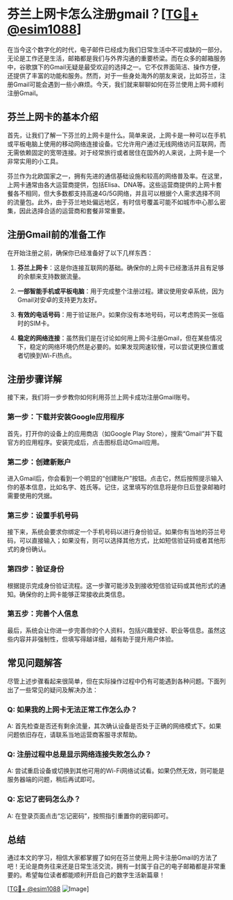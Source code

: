 # 芬兰上网卡怎么注册gmail？[[TG💪+ @esim1088](https://t.me/s/esim1088)]

在当今这个数字化的时代，电子邮件已经成为我们日常生活中不可或缺的一部分。无论是工作还是生活，邮箱都是我们与外界沟通的重要桥梁。而在众多的邮箱服务中，谷歌旗下的Gmail无疑是最受欢迎的选择之一。它不仅界面简洁、操作方便，还提供了丰富的功能和服务。然而，对于一些身处海外的朋友来说，比如芬兰，注册Gmail可能会遇到一些小麻烦。今天，我们就来聊聊如何在芬兰使用上网卡顺利注册Gmail。

## 芬兰上网卡的基本介绍

首先，让我们了解一下芬兰的上网卡是什么。简单来说，上网卡是一种可以在手机或平板电脑上使用的移动网络连接设备。它允许用户通过无线网络访问互联网，而无需依赖固定的宽带连接。对于经常旅行或者居住在国外的人来说，上网卡是一个非常实用的小工具。

芬兰作为北欧国家之一，拥有先进的通信基础设施和较高的网络普及率。在这里，上网卡通常由各大运营商提供，包括Elisa、DNA等。这些运营商提供的上网卡套餐各不相同，但大多数都支持高速4G/5G网络，并且可以根据个人需求选择不同的流量包。此外，由于芬兰地处偏远地区，有时信号覆盖可能不如城市中心那么密集，因此选择合适的运营商和套餐非常重要。

## 注册Gmail前的准备工作

在开始注册之前，确保你已经准备好了以下几样东西：

1. **芬兰上网卡**：这是你连接互联网的基础。确保你的上网卡已经激活并且有足够的余额来支持数据流量。
   
2. **一部智能手机或平板电脑**：用于完成整个注册过程。建议使用安卓系统，因为Gmail对安卓的支持更为友好。

3. **有效的电话号码**：用于验证账户。如果你没有本地号码，可以考虑购买一张临时的SIM卡。

4. **稳定的网络连接**：虽然我们是在讨论如何用上网卡注册Gmail，但在某些情况下，稳定的网络环境仍然是必要的。如果发现网速较慢，可以尝试更换位置或者切换到Wi-Fi热点。

## 注册步骤详解

接下来，我们将一步步教你如何利用芬兰上网卡成功注册Gmail账号。

### 第一步：下载并安装Google应用程序

首先，打开你的设备上的应用商店（如Google Play Store），搜索“Gmail”并下载官方的应用程序。安装完成后，点击图标启动Gmail应用。

### 第二步：创建新账户

进入Gmail后，你会看到一个明显的“创建账户”按钮。点击它，然后按照提示输入你的基本信息，比如名字、姓氏等。记住，这里填写的信息将是你日后登录邮箱时需要使用的凭据。

### 第三步：设置手机号码

接下来，系统会要求你绑定一个手机号码以进行身份验证。如果你有当地的芬兰号码，可以直接输入；如果没有，则可以选择其他方式，比如短信验证码或者其他形式的身份确认。

### 第四步：验证身份

根据提示完成身份验证流程。这一步骤可能涉及到接收短信验证码或其他形式的通知。确保你的上网卡能够正常接收此类信息。

### 第五步：完善个人信息

最后，系统会让你进一步完善你的个人资料，包括兴趣爱好、职业等信息。虽然这些内容并非强制性，但填写得越详细，越有助于提升用户体验。

## 常见问题解答

尽管上述步骤看起来很简单，但在实际操作过程中仍有可能遇到各种问题。下面列出了一些常见的疑问及解决办法：

### Q: 如果我的上网卡无法正常工作怎么办？
A: 首先检查是否还有剩余流量，其次确认设备是否处于正确的网络模式下。如果问题依旧存在，请联系当地运营商客服寻求帮助。

### Q: 注册过程中总是显示网络连接失败怎么办？
A: 尝试重启设备或切换到其他可用的Wi-Fi网络试试看。如果仍然无效，则可能是服务器端的问题，稍后再试即可。

### Q: 忘记了密码怎么办？
A: 在登录页面点击“忘记密码”，按照指引重置你的密码即可。

## 总结

通过本文的学习，相信大家都掌握了如何在芬兰使用上网卡注册Gmail的方法了吧！无论是商务往来还是日常生活交流，拥有一封属于自己的电子邮箱都是非常重要的。希望每位读者都能顺利开启自己的数字生活新篇章！

[[TG💪+ @esim1088](https://t.me/s/esim1088) ![Image](https://i.postimg.cc/4NQfJmqS/Snipaste-2025-05-13-00-14-12.png)]